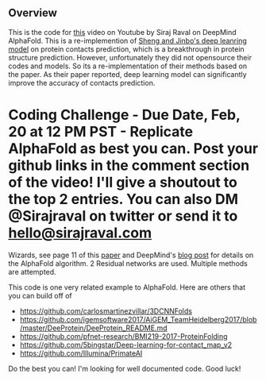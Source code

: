 ## Overview 

This is the code for [this](https://youtu.be/cw6_OP5An8s) video on Youtube by Siraj Raval on DeepMind AlphaFold. This is a re-implemention of [Sheng and Jinbo's deep leanring model](https://journals.plos.org/ploscompbiol/article?id=10.1371/journal.pcbi.1005324) on protein contacts prediction, which is a breakthrough in protein structure prediction. However, unfortunately they did not opensource their codes and models. So its a re-implementation of their methods based on the paper. As their paper reported, deep learning model can significantly improve the accuracy of contacts prediction.

# Coding Challenge - Due Date, Feb, 20 at 12 PM PST - Replicate AlphaFold as best you can. Post your github links in the comment section of the video! I'll give a shoutout to the top 2 entries. You can also DM @Sirajraval on twitter or send it to hello@sirajraval.com 

Wizards, see page 11 of this [paper](http://predictioncenter.org/casp13/doc/CASP13_Abstracts.pdf) and DeepMind's [blog post](https://deepmind.com/blog/alphafold/) for details on the AlphaFold algorithm. 2 Residual networks are used. Multiple methods are attempted. 

This code is one very related example to AlphaFold. Here are others that you can build off of

- https://github.com/carlosmartinezvillar/3DCNNFolds 
- https://github.com/igemsoftware2017/AiGEM_TeamHeidelberg2017/blob/master/DeeProtein/DeeProtein_README.md
- https://github.com/pfnet-research/BMI219-2017-ProteinFolding
- https://github.com/5bingstar/Deep-learning-for-contact_map_v2
- https://github.com/Illumina/PrimateAI 

Do the best you can! I'm looking for well documented code. Good luck!

